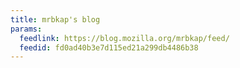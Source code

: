 ```yaml
---
title: mrbkap's blog
params:
  feedlink: https://blog.mozilla.org/mrbkap/feed/
  feedid: fd0ad40b3e7d115ed21a299db4486b38
---
```

